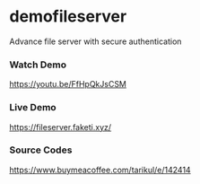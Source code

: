 # demofileserver
Advance file server with secure authentication


### Watch Demo
https://youtu.be/FfHpQkJsCSM

### Live Demo
https://fileserver.faketi.xyz/

### Source Codes
https://www.buymeacoffee.com/tarikul/e/142414
